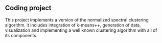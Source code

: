 ## Coding project

This project implements a version of the normalized spectral clustering algorithm.
It includes integration of k-means++, generation of data, visualization and implementing a well known clustering algorithm with all of its components.